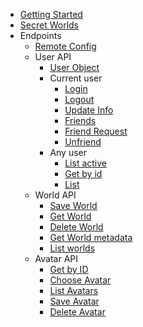 - [Getting Started](README.md)
- [Secret Worlds](SecretWorlds.md)
- Endpoints
    - [Remote Config](RemoteConfig.md)
    - User API
        - [User Object](UserAPI/Object.md)
        - Current user
            - [Login](UserAPI/Login.md)
            - [Logout](UserAPI/Logout.md)
            - [Update Info](UserAPI/UpdateInfo.md)
            - [Friends](UserAPI/Friends.md)
            - [Friend Request](UserAPI/FriendRequest.md)
            - [Unfriend](UserAPI/Unfriend.md)
        - Any user
            - [List active](UserAPI/ListActive.md)
            - [Get by id](UserAPI/GetByID.md)
            - [List](UserAPI/List.md)
    - World API
        - [Save World](WorldAPI/SaveWorld.md)
        - [Get World](WorldAPI/GetWorld.md)
        - [Delete World](WorldAPI/DeleteWorld.md)
        - [Get World metadata](WorldAPI/GetWorldMetadata.md)
        - [List worlds](WorldAPI/ListWorlds.md)
    - Avatar API
        - [Get by ID](AvatarAPI/GetByID.md)
        - [Choose Avatar](AvatarAPI/ChooseAvatar.md)
        - [List Avatars](AvatarAPI/ListAvatars.md)
        - [Save Avatar](AvatarAPI/SaveAvatar.md)
        - [Delete Avatar](AvatarAPI/DeleteAvatar.md)
